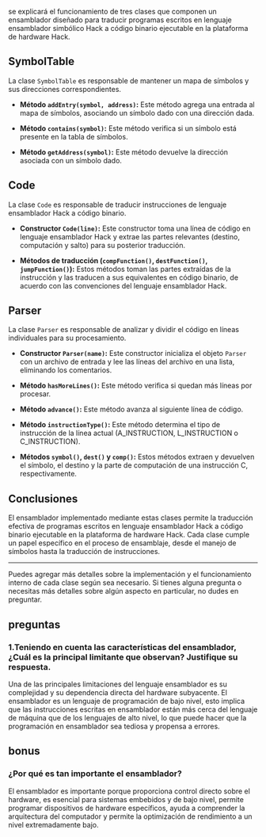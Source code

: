 se explicará el funcionamiento de tres clases que componen un ensamblador diseñado para traducir programas escritos en lenguaje ensamblador simbólico Hack a código binario ejecutable en la plataforma de hardware Hack.

## SymbolTable

La clase `SymbolTable` es responsable de mantener un mapa de símbolos y sus direcciones correspondientes.

- **Método `addEntry(symbol, address)`:** Este método agrega una entrada al mapa de símbolos, asociando un símbolo dado con una dirección dada.
  
- **Método `contains(symbol)`:** Este método verifica si un símbolo está presente en la tabla de símbolos.
  
- **Método `getAddress(symbol)`:** Este método devuelve la dirección asociada con un símbolo dado.

## Code

La clase `Code` es responsable de traducir instrucciones de lenguaje ensamblador Hack a código binario.

- **Constructor `Code(line)`:** Este constructor toma una línea de código en lenguaje ensamblador Hack y extrae las partes relevantes (destino, computación y salto) para su posterior traducción.
  
- **Métodos de traducción (`compFunction()`, `destFunction()`, `jumpFunction()`):** Estos métodos toman las partes extraídas de la instrucción y las traducen a sus equivalentes en código binario, de acuerdo con las convenciones del lenguaje ensamblador Hack.

## Parser

La clase `Parser` es responsable de analizar y dividir el código en líneas individuales para su procesamiento.

- **Constructor `Parser(name)`:** Este constructor inicializa el objeto `Parser` con un archivo de entrada y lee las líneas del archivo en una lista, eliminando los comentarios.
  
- **Método `hasMoreLines()`:** Este método verifica si quedan más líneas por procesar.
  
- **Método `advance()`:** Este método avanza al siguiente línea de código.
  
- **Método `instructionType()`:** Este método determina el tipo de instrucción de la línea actual (A_INSTRUCTION, L_INSTRUCTION o C_INSTRUCTION).
  
- **Métodos `symbol()`, `dest()` y `comp()`:** Estos métodos extraen y devuelven el símbolo, el destino y la parte de computación de una instrucción C, respectivamente.

## Conclusiones

El ensamblador implementado mediante estas clases permite la traducción efectiva de programas escritos en lenguaje ensamblador Hack a código binario ejecutable en la plataforma de hardware Hack. Cada clase cumple un papel específico en el proceso de ensamblaje, desde el manejo de símbolos hasta la traducción de instrucciones.

---

Puedes agregar más detalles sobre la implementación y el funcionamiento interno de cada clase según sea necesario. Si tienes alguna pregunta o necesitas más detalles sobre algún aspecto en particular, no dudes en preguntar.

## preguntas
###  1.Teniendo en cuenta las características del ensamblador, ¿Cuál es la principal limitante que observan? Justifique su respuesta.
Una de las principales limitaciones del lenguaje ensamblador es su complejidad y su dependencia directa del hardware subyacente. El ensamblador es un lenguaje de programación de bajo nivel, esto implica que las instrucciones escritas en ensamblador están más cerca del lenguaje de máquina que de los lenguajes de alto nivel, lo que puede hacer que la programación en ensamblador sea tediosa y propensa a errores.
## bonus
### ¿Por qué es tan importante el ensamblador?
El ensamblador es importante porque proporciona control directo sobre el hardware, es esencial para sistemas embebidos y de bajo nivel, permite programar dispositivos de hardware específicos, ayuda a comprender la arquitectura del computador y permite la optimización de rendimiento a un nivel extremadamente bajo.

